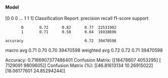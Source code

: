 #### Model
[0 0 0 ... 1 1 1]
Classification Report:
              precision    recall  f1-score   support

           0       0.72      0.82      0.77  22531902
           1       0.71      0.58      0.64  16938696

    accuracy                           0.72  39470598
   macro avg       0.71      0.70      0.70  39470598
weighted avg       0.72      0.72      0.71  39470598

Accuracy: 0.7166907377486401
Confusion Matrix:
[[18478607  4053295]
 [ 7129091  9809605]]
Confusion Matrix (%):
[[46.81613134 10.26915022]
 [18.06177601 24.85294244]]
